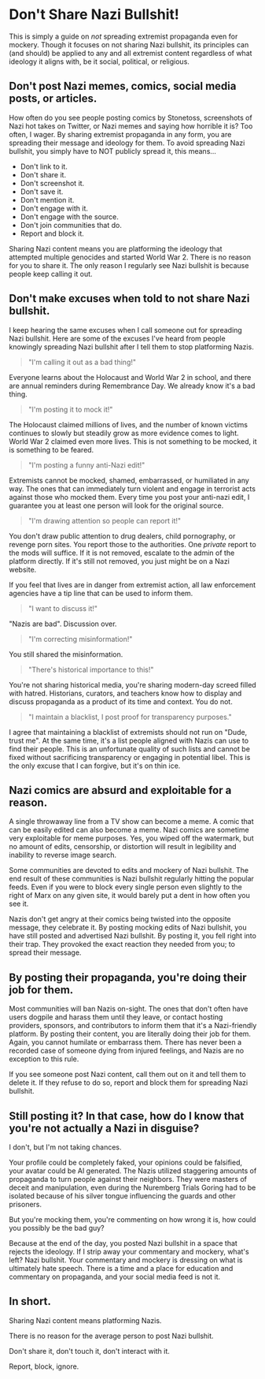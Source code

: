 # Don't Share Nazi Bullshit!

This is simply a guide on *not* spreading extremist propaganda even for mockery. Though it focuses on not sharing Nazi bullshit, its principles can (and should) be applied to any and all extremist content regardless of what ideology it aligns with, be it social, political, or religious.

## Don't post Nazi memes, comics, social media posts, or articles.

How often do you see people posting comics by Stonetoss, screenshots of Nazi hot takes on Twitter, or Nazi memes and saying how horrible it is? Too often, I wager. By sharing extremist propaganda in any form, you are spreading their message and ideology for them. To avoid spreading Nazi bullshit, you simply have to NOT publicly spread it, this means...

- Don't link to it.
- Don't share it.
- Don't screenshot it.
- Don't save it.
- Don't mention it.
- Don't engage with it.
- Don't engage with the source.
- Don't join communities that do.
- Report and block it.

Sharing Nazi content means you are platforming the ideology that attempted multiple genocides and started World War 2. There is no reason for you to share it. The only reason I regularly see Nazi bullshit is because people keep calling it out.

## Don't make excuses when told to not share Nazi bullshit.

I keep hearing the same excuses when I call someone out for spreading Nazi bullshit. Here are some of the excuses I've heard from people knowingly spreading Nazi bullshit after I tell them to stop platforming Nazis.

>"I'm calling it out as a bad thing!"

Everyone learns about the Holocaust and World War 2 in school, and there are annual reminders during Remembrance Day. We already know it's a bad thing.

>"I'm posting it to mock it!"

The Holocaust claimed millions of lives, and the number of known victims continues to slowly but steadily grow as more evidence comes to light. World War 2 claimed even more lives. This is not something to be mocked, it is something to be feared. 

>"I'm posting a funny anti-Nazi edit!"

Extremists cannot be mocked, shamed, embarrassed, or humiliated in any way. The ones that can immediately turn violent and engage in terrorist acts against those who mocked them. Every time you post your anti-nazi edit, I guarantee you at least one person will look for the original source.

>"I'm drawing attention so people can report it!"

You don't draw public attention to drug dealers, child pornography, or revenge porn sites. You report those to the authorities. One *private* report to the mods will suffice. If it is not removed, escalate to the admin of the platform directly. If it's still not removed, you just might be on a Nazi website.

If you feel that lives are in danger from extremist action, all law enforcement agencies have a tip line that can be used to inform them.

>"I want to discuss it!"

"Nazis are bad". Discussion over.

>"I'm correcting misinformation!"

You still shared the misinformation.

>"There's historical importance to this!"

You're not sharing historical media, you're sharing modern-day screed filled with hatred. Historians, curators, and teachers know how to display and discuss propaganda as a product of its time and context. You do not.

>"I maintain a blacklist, I post proof for transparency purposes."

I agree that maintaining a blacklist of extremists should not run on "Dude, trust me". At the same time, it's a list people aligned with Nazis can use to find their people. This is an unfortunate quality of such lists and cannot be fixed without sacrificing transparency or engaging in potential libel. This is the only excuse that I can forgive, but it's on thin ice.

## Nazi comics are absurd and exploitable for a reason.

A single throwaway line from a TV show can become a meme. A comic that can be easily edited can also become a meme. Nazi comics are sometime very exploitable for meme purposes. Yes, you wiped off the watermark, but no amount of edits, censorship, or distortion will result in legibility and inability to reverse image search.

Some communities are devoted to edits and mockery of Nazi bullshit. The end result of these communities is Nazi bullshit regularly hitting the popular feeds. Even if you were to block every single person even slightly to the right of Marx on any given site, it would barely put a dent in how often you see it.

Nazis don't get angry at their comics being twisted into the opposite message, they celebrate it. By posting mocking edits of Nazi bullshit, you have still posted and advertised Nazi bullshit. By posting it, you fell right into their trap. They provoked the exact reaction they needed from you; to spread their message.

## By posting their propaganda, you're doing their job for them.

Most communities will ban Nazis on-sight. The ones that don't often have users dogpile and harass them until they leave, or contact hosting providers, sponsors, and contributors to inform them that it's a Nazi-friendly platform. By posting their content, you are literally doing their job for them. Again, you cannot humilate or embarrass them. There has never been a recorded case of someone dying from injured feelings, and Nazis are no exception to this rule.

If you see someone post Nazi content, call them out on it and tell them to delete it. If they refuse to do so, report and block them for spreading Nazi bullshit.

## Still posting it? In that case, how do I know that you're not actually a Nazi in disguise?

I don't, but I'm not taking chances.

Your profile could be completely faked, your opinions could be falsified, your avatar could be AI generated. The Nazis utilized staggering amounts of propaganda to turn people against their neighbors. They were masters of deceit and manipulation, even during the Nuremberg Trials Goring had to be isolated because of his silver tongue influencing the guards and other prisoners.

But you're mocking them, you're commenting on how wrong it is, how could you possibly be the bad guy?

Because at the end of the day, you posted Nazi bullshit in a space that rejects the ideology. If I strip away your commentary and mockery, what's left? Nazi bullshit. Your commentary and mockery is dressing on what is ultimately hate speech. There is a time and a place for education and commentary on propaganda, and your social media feed is not it.

## In short.

Sharing Nazi content means platforming Nazis.

There is no reason for the average person to post Nazi bullshit.

Don't share it, don't touch it, don't interact with it.

Report, block, ignore.

